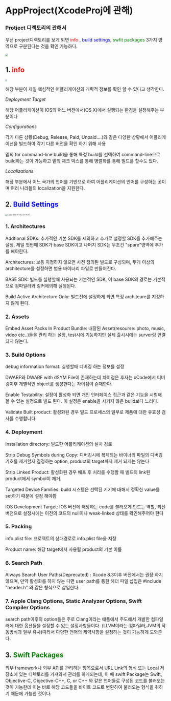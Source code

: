 # AppProject(XcodeProj에 관해)

### Protject 디렉토리의 관해서



우선 project디렉토리를 보게 되면 <span style="color: red">  info </span>, <span style="color: blue">build settings</span>, <span style="color: green">swfit packages</span> 3가지 영역으로 구분된다는 것을 확인 가능하다.

<img src="/Users/kim/Desktop/소프트/관련사진/스크린샷 2020-11-29 오후 8.46.10.png" style="zoom:50%;" />

## 1. <span style="color: red">info</span>

<img src="/Users/kim/Desktop/소프트/관련사진/스크린샷 2020-11-29 오후 8.45.42.png" style="zoom: 33%;" />

해당 부분이 제일 핵심적인 어플리케이션의 개략적 정보를 확인 할 수 있다고 생각한다. 

*Deployment Target*

 해당 어플리케이션이 IOS의 어느 버전에서(OS X)에서 실행되는 환경을 설정해주는 부분이다

*Configurations*

각기 다른 상황(Debug, Release, Paid, Unpaid....)와 같은 다양한 상황에서 어플리케이션을 빌드하여 각기 다른 버전을 확인 하기 위해 사용

밑의 for command-line build을 통해 특정 build를 선택하여 command-line으로 build하는 것이 가능하고 밑의 체크 박스를 통해 병렬화를 통해 빌드를 할수도 있다.

*Localizations*

해당 부분에서 어느 국가의 언어를 기반으로 하여 어플리케이션의 언어를 구성하는 곳이며 여러 나라들의 localization을 지원한다.





## 2. <span style="color: blue">Build Settings</span>

<img src="/Users/kim/Desktop/소프트/관련사진/스크린샷 2020-11-29 오후 8.45.53.png" alt="스크린샷 2020-11-29 오후 8.45.53" style="zoom:33%;" />

### 1. Architectures

Addtional SDKs: 추가적인 기본 SDK를 제외하고 추가로 설정할 SDK를 추가해주는 설정, 제일 첫번째 SDK가 base SDK이고 나머지 SDK는 무조건 "spare"영역에 추가를 해야한다.

Architectures: 보통 지정하지 않으면 사전 정의된 빌드로 구성되며, 두개 이상의 architecture를 설정하면 범용 바이너리 파일로 만들어진다.

BASE SDK: 빌드를 실행할때 사용되는 기본적인 SDK, 이 base SDK의 경로는 기본적으로 컴파일러와 링커에의해 실행된다.

Build Active Architecture Only: 빌드전에 설정하게 되면 특정 architeure를 지정하지 않게 된다.



### 2. Assets

Embed Asset Packs In Product Bundle: 내장된 Asset(resourse: photo, music, video etc..)들을 관리 하는 설정, test시에 기능하지만 실제 출시시에는 surver랑 연결되지 않는다.



### 3.  Build Options

debug information format: 실행할때 디버깅 하는 정보를 설정

DWARF와  DWARF with dSYM File이 존재하는데 차이점은 후자는 xCode에서 디버깅이후 개별적인 object를 생성한다는 차이점이 존재한다.

Enable Testability: 설정이 활성화 되면 개인 인터페이스 접근과 같은 기능을 시험해 볼 수 있는 설정으로 빌드 된다. 이 설정은 enable을 시키지 않은 build보다 느리다.

Validate Built product:  활성화된 경우 빌드 프로세스의 일부로 제품에 대한 유효성 검사를 수행합니다.



### 4. Deployment

Installation directory:  빌드한 어플리케이션의 설치 경로

Strip Debug Symbols during Copy: 디버깅시에 복제되는 바이너리 파일의 디버깅 기호를 제거할지 결정하는 option, product의 target까지 제거 되지는 않는다

Strip Linked Product: 활성화된 경우 배포 후 처리를 수행할 때 빌드의 link된 product에서 symbol이 제거.

Targeted Device Families: build 시스템은 선택된 기기에 대해서 정확한 value를 set하기 때문에 설정 해야함

IOS Development Target: IOS 버전에 해당하는 code를 불러오게 만드는 역할, 최신 버전으로 설정시에는 이전의 코드의 null이나 weak-linked 상태를 확인해주어야 한다



### 5. Packing

info.plist file: 프로젝트의 상대경로로 info.plist file을 지정

Product name: 해당 target에서 사용될 product의 기본 이름



### 6. Search Path

Always Search User Paths(Deprecated) : Xcode 8.3이후 버전에서는 권장 하지 않으며, 만약 활성화를 하지 않는 다면 user path를 통한 헤더 파일 삽입은 #include "header.h" 와 같은 형식으로 삽입한다.



### 7. Apple Clang Options, Static Analyzer Options, Swift Compiler Options

search path이후의 option들은 주로 Clang이라는 애플에서 주도해서 개발한 컴파일러에 대한 옵션들을 설정할 수 있는 설정사항들이다. (LLVM이라는 컴파일러,JVM의 작동방식과 일부 유사)따라서 다양한 언어의 제약사항을 설정하는 것이 가능하게 도와준다.





## 3. <span style="color:green">Swift Packages</span>

외부 framework나 외부 API를 관리하는 항목으로서 URL Link의 형식 또는 Local 저장소에 있는 디렉토리를 가져와서 관리를 하게되는데, 이 때 swift Package는 Swift, Objective-C, Objective-C++, C, or C++ 와 같은 언어들로 구성된 코드를 불러오는 것이 가능한데 이는 바로 해당 코드들을 바이트 코드로 변환하여 불러오는 형식을 취하기 때문에 가능한 것이다.



